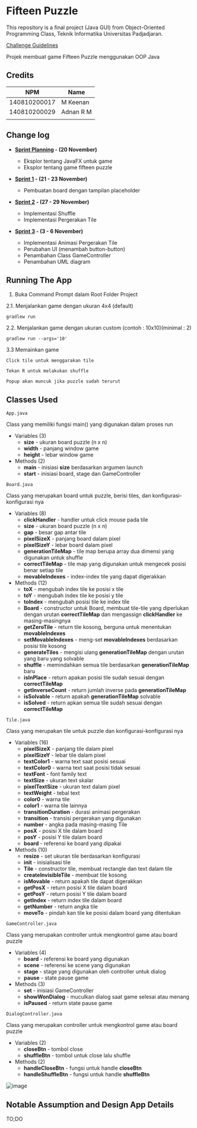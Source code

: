 # Fifteen Puzzle

This repository is a final project (Java GUI) from Object-Oriented Programming Class, Teknik Informatika Universitas Padjadjaran. 

[Challenge Guidelines](challenge-guideline.md)

Projek membuat game Fifteen Puzzle menggunakan OOP Java

## Credits
| NPM           | Name        |
| ------------- |-------------|
| 140810200017  | M Keenan    |
| 140810200029  | Adnan R M   |
|               |             |

## Change log
- **[Sprint Planning](changelog/sprint-planning.md) - (20 November)** 
   - Eksplor tentang JavaFX untuk game
   - Eksplor tentang game fifteen puzzle

- **[Sprint 1](changelog/sprint-1.md) - (21 - 23 November)** 
   - Pembuatan board dengan tampilan placeholder

- **[Sprint 2](changelog/sprint-2.md) - (27 - 29 November)** 
   - Implementasi Shuffle
   - Implementasi Pergerakan Tile
   
- **[Sprint 3](changelog/sprint-3.md) - (3 - 6 November)** 
   - Implementasi Animasi Pergerakan Tile
   - Perubahan UI (menambah button-button)
   - Penambahan Class GameController
   - Penambahan UML diagram

## Running The App

1. Buka Command Prompt dalam Root Folder Project

2.1. Menjalankan game dengan ukuran 4x4 (default)
``` 
gradlew run
```
2.2. Menjalankan game dengan ukuran custom (contoh : 10x10)(minimal : 2)
``` 
gradlew run --args='10'
```
3.3 Memainkan game
``` 
Click tile untuk menggarakan tile
```
``` 
Tekan R untuk melakukan shuffle
```
``` 
Popup akan muncuk jika puzzle sudah terurut
```

## Classes Used

``` 
App.java
```
Class yang memiliki fungsi main() yang digunakan dalam proses run
- Variables (3)
   - **size** - ukuran board puzzle (n x n)
   - **width** - panjang window game
   - **height** - lebar window game
- Methods (2)
   - **main** - inisiasi **size** berdasarkan argumen launch
   - **start** - inisiasi board, stage dan GameController
   
``` 
Board.java
```
Class yang merupakan board untuk puzzle, berisi tiles, dan konfigurasi-konfigurasi nya
- Variables (8)
   - **clickHandler** - handler untuk click mouse pada tile
   - **size** - ukuran board puzzle (n x n)
   - **gap** - besar gap antar tile
   - **pixelSizeX** - panjang board dalam pixel
   - **pixelSizeY** - lebar board dalam pixel
   - **generationTileMap** - tile map berupa array dua dimensi yang digunakan untuk shuffle
   - **correctTileMap** - tile map yang digunakan untuk mengecek posisi benar setiap tile
   - **movableIndexes** - index-index tile yang dapat digerakkan
- Methods (12)
   - **toX** - mengubah index tile ke posisi x tile
   - **toY** - mengubah index tile ke posisi y tile
   - **toIndex** - mengubah posisi tile ke index tile
   - **Board** - constructor untuk Board, membuat tile-tile yang diperlukan dengan urutan **correctTileMap** dan mengassign **clickHandler** ke masing-masingnya
   - **getZeroTile** - return tile kosong, berguna untuk menentukan **movableIndexes**
   - **setMovableIndexes** - meng-set **movableIndexes** berdasarkan posisi tile kosong
   - **generateTiles** - mengisi ulang **generationTileMap** dengan urutan yang baru yang solvable
   - **shuffle** - memindahkan semua tile berdasarkan **generationTileMap** baru
   - **isInPlace** - return apakan posisi tile sudah sesuai dengan **correctTileMap**
   - **getInverseCount** - return jumlah inverse pada **generationTileMap**
   - **isSolvable** - return apakah **generationTileMap** solvable
   - **isSolved** - return apkan semua tile sudah sesuai dengan **correctTileMap**
   
``` 
Tile.java
```
Class yang merupakan tile untuk puzzle dan konfigurasi-konfigurasi nya
- Variables (16)
   - **pixelSizeX** - panjang tile dalam pixel
   - **pixelSizeY** - lebar tile dalam pixel
   - **textColor1** - warna text saat posisi sesuai
   - **textColor0** - warna text saat posisi tidak sesuai
   - **textFont** - font family text
   - **textSize** - ukuran text skalar
   - **pixelTextSize** - ukuran text dalam pixel
   - **textWeight** - tebal text
   - **color0** - warna tile 
   - **color1** - warna tile lainnya
   - **transitionDuration** - durasi animasi pergerakan
   - **transition** - transisi pergerakan yang digunakan
   - **number** - angka pada masing-masing Tile
   - **posX** - posisi X tile dalam board
   - **posY** - posisi Y tile dalam board
   - **board** - referensi ke board yang dipakai
- Methods (10)
   - **resize** - set ukuran tile berdasarkan konfigurasi
   - **init** - inisialisasi tile
   - **Tile** - constructor tile, membuat rectangle dan text dalam tile
   - **createInvisibleTile** - membuat tile kosong
   - **isMovable** - return apakah tile dapat digerakkan
   - **getPosX** - return posisi X tile dalam board
   - **getPosY** - return posisi Y tile dalam board
   - **getIndex** - return index tile dalam board
   - **getNumber** - return angka tile
   - **moveTo** - pindah kan tile ke posisi dalam board yang ditentukan
   
``` 
GameController.java
```
Class yang merupakan controller untuk mengkontrol game atau board puzzle
- Variables (4)
   - **board** - referensi ke board yang digunakan
   - **scene** - referensi ke scene yang digunakan
   - **stage** - stage yang digunakan oleh controller untuk dialog
   - **pause** - state pause game
- Methods (3)
   - **set** - inisiasi GameController
   - **showWonDialog** - muculkan dialog saat game selesai atau menang
   - **isPaused** - return state pause game
   
``` 
DialogController.java
```
Class yang merupakan controller untuk mengkontrol game atau board puzzle
- Variables (2)
   - **closeBtn** - tombol close
   - **shuffleBtn** - tombol untuk close lalu shuffle
- Methods (2)
   - **handleCloseBtn** - fungsi untuk handle **closeBtn**
   - **handleShuffleBtn** - fungsi untuk handle **shuffleBtn**


![image](https://user-images.githubusercontent.com/57803800/144958005-8a31398c-e91b-4c19-9fb7-aa6bc67da144.png)

## Notable Assumption and Design App Details

TO;DO
